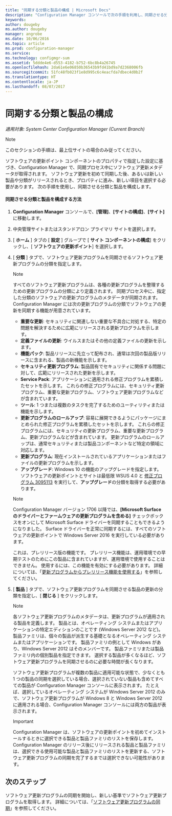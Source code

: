 ```yaml
---
title: "同期する分類と製品の構成 | Microsoft Docs"
description: "Configuration Manager コンソールで次の手順を利用し、同期させる分類と製品を構成します。"
keywords: 
author: dougeby
ms.author: dougeby
manager: angrobe
ms.date: 10/06/2016
ms.topic: article
ms.prod: configuration-manager
ms.service: 
ms.technology: configmgr-sum
ms.assetid: 5ddde4e6-d553-4182-b752-6bc8b4a26745
ms.openlocfilehash: 2da61e6e06850b36543b9fd41bd9a7d2368006fb
ms.sourcegitcommit: 51fc48fb023f1e8d995c6c4eacfda7dbec4d0b2f
ms.translationtype: HT
ms.contentlocale: ja-JP
ms.lasthandoff: 08/07/2017
---
```

#  <a name="configure-classifications-and-products-to-synchronize"></a>同期する分類と製品の構成  

*適用対象: System Center Configuration Manager (Current Branch)*


> [!NOTE]  
>  このセクションの手順は、最上位サイトの場合のみ従ってください。  

 ソフトウェアの更新ポイント コンポーネントのプロパティで指定した設定に基づき、Configuration Manager で、同期プロセス中にソフトウェア更新メタデータが取得されます。 ソフトウェア更新を初めて同期した後、あるいは新しい製品や分類がリリースされるとき、プロパティに進み、新しい項目を選択する必要があります。 次の手順を使用し、同期させる分類と製品を構成します。  

#### <a name="to-configure-classifications-and-products-to-synchronize"></a>同期させる分類と製品を構成する方法  

1.  **Configuration Manager** コンソールで、**[管理]**、**[サイトの構成]**、**[サイト]** に移動します。

2. 中央管理サイトまたはスタンドアロン プライマリ サイトを選択します。  

3.  [ **ホーム** ] タブの [ **設定** ] グループで [ **サイト コンポーネントの構成**] をクリックし、[ **ソフトウェアの更新ポイント**] を選択します。

4.  [ **分類** ] タブで、ソフトウェア更新プログラムを同期させるソフトウェア更新プログラムの分類を指定します。  

    > [!NOTE]  
    >  すべてのソフトウェア更新プログラムは、各種の更新プログラムを整理するための更新プログラムの分類により定義されます。 同期プロセス中に、指定した分類のソフトウェアの更新プログラムのメタデータが同期されます。 Configuration Manager には次の更新プログラムの分類でソフトウェアの更新を同期する機能が用意されています。  
    >   
    > - **重要な更新**: セキュリティに関連しない重要な不具合に対処する、特定の問題を解決するために広範にリリースされる更新プログラムを示します。  
    > - **定義ファイルの更新**: ウイルスまたはその他の定義ファイルの更新を示します。  
    > - **機能パック**: 製品リリースに先立って配布され、通常は次回の製品版リリースに含まれる、製品の新機能を示します。  
    > - **セキュリティ更新プログラム**: 製品固有でセキュリティに関係する問題に対して、広範にリリースされた更新を示します。  
    > - **Service Pack**: アプリケーションに適用される修正プログラムを累積したセットを示します。 これらの修正プログラムには、セキュリティ更新プログラム、重要な更新プログラム、ソフトウェア更新プログラムなどが含まれています。  
    > - **ツール**: 1 つまたは複数のタスクを完了するためのユーティリティまたは機能を示します。  
    > - **更新プログラムのロールアップ**: 容易に展開できるようにパッケージにまとめられた修正プログラムを累積したセットを示します。 これらの修正プログラムには、セキュリティの更新プログラム、重要な更新プログラム、更新プログラムなどが含まれています。 更新プログラムのロールアップは、通常セキュリティまたは製品コンポーネントなど特定の領域に対応します。  
    > - **更新プログラム**: 現在インストールされているアプリケーションまたはファイルの更新プログラムを示します。  
    > - **アップグレード**: Windows 10 の機能のアップグレードを指定します。 ソフトウェアの更新ポイントとサイトは最低限 WSUS 4.0 と [修正プログラム 3095113](https://support.microsoft.com/kb/3095113) を実行して、**アップグレード**の分類を取得する必要があります。    
    >       

    > [!NOTE]    
    > Configuration Manager バージョン 1706 以降では、**[Microsoft Surface のドライバーとファームウェアの更新プログラムを含める]** チェックボックスをオンにして Microsoft Surface ドライバーを同期することもできるようになりました。 Surface ドライバーを正常に同期するには、すべてのソフトウェアの更新ポイントで Windows Server 2016 を実行している必要があります。     
    >    
    > これは、プレリリース版の機能です。 プレリリース機能は、運用環境での早期テストのためにこの製品に含まれていますが、運用環境で使用することはできません。 使用するには、この機能を有効にする必要があります。 詳細については、「[更新プログラムからプレリリース機能を使用する](https://docs.microsoft.com/sccm/core/servers/manage/install-in-console-updates#bkmk_prerelease)」を参照してください。

5.  [ **製品** ] タブで、ソフトウェア更新プログラムを同期させる製品の更新の分類を指定し、[ **閉じる** ] をクリックします。  

    > [!NOTE]  
    >  各ソフトウェア更新プログラムのメタデータは、更新プログラムが適用される製品を定義します。 製品とは、オペレーティング システムまたはアプリケーションの特定エディションのことです (Windows Server 2012 など)。 製品ファミリは、個々の製品が派生する基礎となるオペレーティング システムまたはアプリケーションです。 製品ファミリの例として Windows があり、Windows Server 2012 はそのメンバーです。 製品ファミリまたは製品ファミリ内の個別製品を指定できます。 選択する製品が多くなるほど、ソフトウェア更新プログラムを同期させるのに必要な時間が長くなります。  
    >   
    >  ソフトウェア更新プログラムが複数の製品に適用可能な状態で、少なくとも 1 つの製品の同期を選択している場合、選択されていない製品も含めてすべての製品が Configuration Manager コンソールに表示されます。 たとえば、選択しているオペレーティング システムが Windows Server 2012 のみで、ソフトウェア更新プログラムが Windows 8 と Windows Server 2012 に適用される場合、Configuration Manager コンソールには両方の製品が表示されます。  

    > [!IMPORTANT]  
    >  Configuration Manager は、ソフトウェアの更新ポイントを初めてインストールするときに選択できる製品と製品ファミリのリストを保存します。 Configuration Manager のリリース後にリリースされる製品と製品ファミリは、選択できる使用可能な製品と製品ファミリのリストを更新する、ソフトウェア更新プログラムの同期を完了するまでは選択できない可能性があります。  

## <a name="next-steps"></a>次のステップ
ソフトウェア更新プログラムの同期を開始し、新しい基準でソフトウェア更新プログラムを取得します。 詳細については、「[ソフトウェア更新プログラムの同期](synchronize-software-updates.md)」を参照してください。
